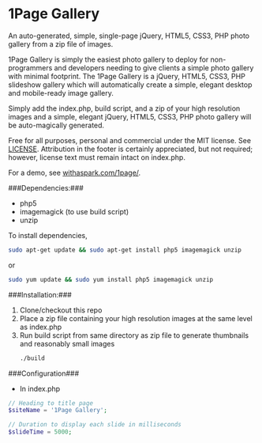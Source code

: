 1Page Gallery
=============

An auto-generated, simple, single-page jQuery, HTML5, CSS3, PHP photo gallery from a zip file of images.

1Page Gallery is simply the easiest photo gallery to deploy for non-programmers and developers needing to give clients a simple photo gallery with minimal footprint. The 1Page Gallery is a jQuery, HTML5, CSS3, PHP slideshow gallery which will automatically create a simple, elegant desktop and mobile-ready image gallery.

Simply add the index.php, build script, and a zip of your high resolution images and a simple,
elegant jQuery, HTML5, CSS3, PHP photo gallery will be auto-magically generated.

Free for all purposes, personal and commercial under the MIT license. See [LICENSE](LICENSE). Attribution in the footer is certainly appreciated, but not required; however, license text must remain intact on index.php.

For a demo, see [withaspark.com/1page/](http://withaspark.com/1page/).



###Dependencies:###
- php5
- imagemagick (to use build script)
- unzip

To install dependencies,

```sh
sudo apt-get update && sudo apt-get install php5 imagemagick unzip
```
or
```sh
sudo yum update && sudo yum install php5 imagemagick unzip
```

###Installation:###
1. Clone/checkout this repo
2. Place a zip file containing your high resolution images at the same level as index.php
3. Run build script from same directory as zip file to generate thumbnails and reasonably small images
   ```sh
   ./build
   ```

###Configuration###
- In index.php
```php
// Heading to title page
$siteName = '1Page Gallery';

// Duration to display each slide in milliseconds
$slideTime = 5000;
```
